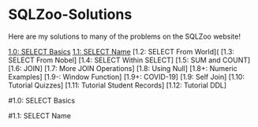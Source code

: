 # SQLZoo-Solutions

Here are my solutions to many of the problems on the SQLZoo website!

  [1.0: SELECT Basics](#1.0-SELECT-Basics)
  [1.1: SELECT Name](#1.1-SELECT-Name)
  [1.2: SELECT From World](
  [1.3: SELECT From Nobel]
  [1.4: SELECT Within SELECT]
  [1.5: SUM and COUNT]
  [1.6: JOIN]
  [1.7: More JOIN Operations]
  [1.8: Using Null]
  [1.8+: Numeric Examples]
  [1.9-: Window Function]
  [1.9+: COVID-19]
  [1.9: Self Join]
  [1.10: Tutorial Quizzes]
  [1.11: Tutorial Student Records]
  [1.12: Tutorial DDL]

#1.0: SELECT Basics

#1.1: SELECT Name

